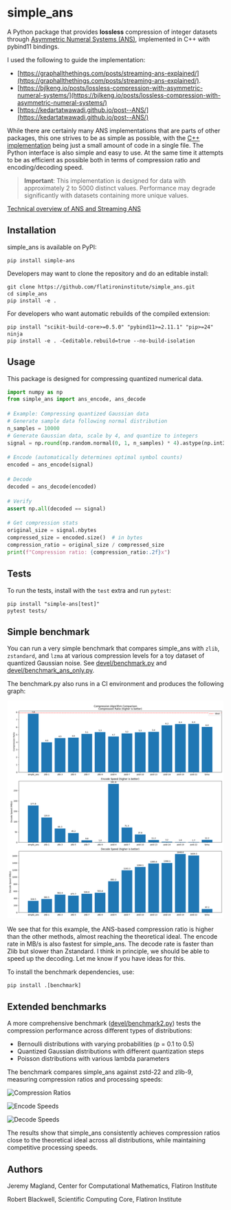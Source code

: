 # simple_ans

A Python package that provides **lossless** compression of integer datasets through [Asymmetric Numeral Systems (ANS)](https://ieeexplore.ieee.org/document/7170048), implemented in C++ with pybind11 bindings.

I used the following to guide the implementation:
* [https://graphallthethings.com/posts/streaming-ans-explained/](https://graphallthethings.com/posts/streaming-ans-explained/).
* [https://bjlkeng.io/posts/lossless-compression-with-asymmetric-numeral-systems/](https://bjlkeng.io/posts/lossless-compression-with-asymmetric-numeral-systems/)
* [https://kedartatwawadi.github.io/post--ANS/](https://kedartatwawadi.github.io/post--ANS/)

While there are certainly many ANS implementations that are parts of other packages, this one strives to be as simple as possible, with the [C++ implementation](./simple_ans/cpp) being just a small amount of code in a single file. The Python interface is also simple and easy to use. At the same time it attempts to be as efficient as possible both in terms of compression ratio and encoding/decoding speed.

> **Important**: This implementation is designed for data with approximately 2 to 5000 distinct values. Performance may degrade significantly with datasets containing more unique values.

[Technical overview of ANS and Streaming ANS](./doc/technical_overview.md)

## Installation

simple_ans is available on PyPI:

```console
pip install simple-ans
```

Developers may want to clone the repository and do an editable install:

```console
git clone https://github.com/flatironinstitute/simple_ans.git
cd simple_ans
pip install -e .
```

For developers who want automatic rebuilds of the compiled extension:

```console
pip install "scikit-build-core>=0.5.0" "pybind11>=2.11.1" "pip>=24" ninja
pip install -e . -Ceditable.rebuild=true --no-build-isolation
```

## Usage

This package is designed for compressing quantized numerical data.

```python
import numpy as np
from simple_ans import ans_encode, ans_decode

# Example: Compressing quantized Gaussian data
# Generate sample data following normal distribution
n_samples = 10000
# Generate Gaussian data, scale by 4, and quantize to integers
signal = np.round(np.random.normal(0, 1, n_samples) * 4).astype(np.int32)

# Encode (automatically determines optimal symbol counts)
encoded = ans_encode(signal)

# Decode
decoded = ans_decode(encoded)

# Verify
assert np.all(decoded == signal)

# Get compression stats
original_size = signal.nbytes
compressed_size = encoded.size()  # in bytes
compression_ratio = original_size / compressed_size
print(f"Compression ratio: {compression_ratio:.2f}x")
```

## Tests
To run the tests, install with the `test` extra and run `pytest`:

```console
pip install "simple-ans[test]"
pytest tests/
```

## Simple benchmark

You can run a very simple benchmark that compares simple_ans with `zlib`, `zstandard`, and `lzma` at various compression levels for a toy dataset of quantized Gaussian noise. See [devel/benchmark.py](./devel/benchmark.py) and [devel/benchmark_ans_only.py](./devel/benchmark_ans_only.py).

The benchmark.py also runs in a CI environment and produces the following graph:

![Benchmark](https://github.com/magland/simple_ans/blob/benchmark-results/benchmark-results/benchmark.png?raw=true)

We see that for this example, the ANS-based compression ratio is higher than the other methods, almost reaching the theoretical ideal. The encode rate in MB/s is also fastest for simple_ans. The decode rate is faster than Zlib but slower than Zstandard. I think in principle, we should be able to speed up the decoding. Let me know if you have ideas for this.

To install the benchmark dependencies, use:

```console
pip install .[benchmark]
```

## Extended benchmarks

A more comprehensive benchmark ([devel/benchmark2.py](./devel/benchmark2.py)) tests the compression performance across different types of distributions:

* Bernoulli distributions with varying probabilities (p = 0.1 to 0.5)
* Quantized Gaussian distributions with different quantization steps
* Poisson distributions with various lambda parameters

The benchmark compares simple_ans against zstd-22 and zlib-9, measuring compression ratios and processing speeds:

![Compression Ratios](https://github.com/magland/simple_ans/blob/benchmark-results/benchmark-results/benchmark2_compression_ratio.png?raw=true)

![Encode Speeds](https://github.com/magland/simple_ans/blob/benchmark-results/benchmark-results/benchmark2_encode_rate.png?raw=true)

![Decode Speeds](https://github.com/magland/simple_ans/blob/benchmark-results/benchmark-results/benchmark2_decode_rate.png?raw=true)

The results show that simple_ans consistently achieves compression ratios close to the theoretical ideal across all distributions, while maintaining competitive processing speeds.

## Authors

Jeremy Magland, Center for Computational Mathematics, Flatiron Institute

Robert Blackwell, Scientific Computing Core, Flatiron Institute
